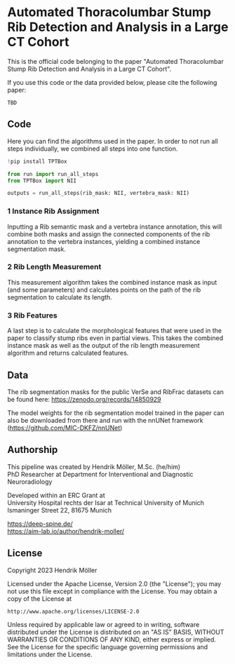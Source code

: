 # Automated Thoracolumbar Stump Rib Detection and Analysis in a Large CT Cohort

This is the official code belonging to the paper "Automated Thoracolumbar Stump Rib Detection and Analysis in a Large CT Cohort".

If you use this code or the data provided below, please cite the following paper:
```
TBD
```


## Code

Here you can find the algorithms used in the paper. In order to not run all steps individually, we combined all steps into one function.
```python
!pip install TPTBox

from run import run_all_steps
from TPTBox import NII

outputs = run_all_steps(rib_mask: NII, vertebra_mask: NII)
```

### 1 Instance Rib Assignment

Inputting a Rib semantic mask and a vertebra instance annotation, this will combine both masks and assign the connected components of the rib annotation to the vertebra instances, yielding a combined instance segmentation mask.

### 2 Rib Length Measurement

This measurement algorithm takes the combined instance mask as input (and some parameters) and calculates points on the path of the rib segmentation to calculate its length.


### 3 Rib Features

A last step is to calculate the morphological features that were used in the paper to classify stump ribs even in partial views.
This takes the combined instance mask as well as the output of the rib length measurement algorithm and returns calculated features.


## Data

The rib segmentation masks for the public VerSe and RibFrac datasets can be found here: https://zenodo.org/records/14850929

The model weights for the rib segmentation model trained in the paper can also be downloaded from there and run with the nnUNet framework (https://github.com/MIC-DKFZ/nnUNet)



## Authorship

This pipeline was created by Hendrik Möller, M.Sc. (he/him)<br>
PhD Researcher at Department for Interventional and Diagnostic Neuroradiology

Developed within an ERC Grant at<br>
University Hospital rechts der Isar at Technical University of Munich<br>
Ismaninger Street 22, 81675 Munich

https://deep-spine.de/<br>
https://aim-lab.io/author/hendrik-moller/


## License

Copyright 2023 Hendrik Möller

Licensed under the Apache License, Version 2.0 (the "License");
you may not use this file except in compliance with the License.
You may obtain a copy of the License at

    http://www.apache.org/licenses/LICENSE-2.0

Unless required by applicable law or agreed to in writing, software
distributed under the License is distributed on an "AS IS" BASIS,
WITHOUT WARRANTIES OR CONDITIONS OF ANY KIND, either express or implied.
See the License for the specific language governing permissions and
limitations under the License.
